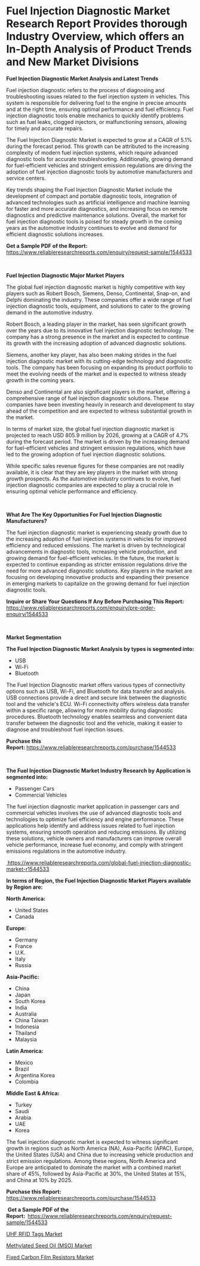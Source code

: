 <p><h1>Fuel Injection Diagnostic Market Research Report Provides thorough Industry Overview, which offers an In-Depth Analysis of Product Trends and New Market Divisions</h1></p><p><strong>Fuel Injection Diagnostic Market Analysis and Latest Trends</strong></p>
<p><p>Fuel injection diagnostic refers to the process of diagnosing and troubleshooting issues related to the fuel injection system in vehicles. This system is responsible for delivering fuel to the engine in precise amounts and at the right time, ensuring optimal performance and fuel efficiency. Fuel injection diagnostic tools enable mechanics to quickly identify problems such as fuel leaks, clogged injectors, or malfunctioning sensors, allowing for timely and accurate repairs.</p><p>The Fuel Injection Diagnostic Market is expected to grow at a CAGR of 5.1% during the forecast period. This growth can be attributed to the increasing complexity of modern fuel injection systems, which require advanced diagnostic tools for accurate troubleshooting. Additionally, growing demand for fuel-efficient vehicles and stringent emission regulations are driving the adoption of fuel injection diagnostic tools by automotive manufacturers and service centers.</p><p>Key trends shaping the Fuel Injection Diagnostic Market include the development of compact and portable diagnostic tools, integration of advanced technologies such as artificial intelligence and machine learning for faster and more accurate diagnostics, and increasing focus on remote diagnostics and predictive maintenance solutions. Overall, the market for fuel injection diagnostic tools is poised for steady growth in the coming years as the automotive industry continues to evolve and demand for efficient diagnostic solutions increases.</p></p>
<p><strong>Get a Sample PDF of the Report:&nbsp;</strong> <a href="https://www.reliableresearchreports.com/enquiry/request-sample/1544533">https://www.reliableresearchreports.com/enquiry/request-sample/1544533</a></p>
<p>&nbsp;</p>
<p><strong>Fuel Injection Diagnostic Major Market Players</strong></p>
<p><p>The global fuel injection diagnostic market is highly competitive with key players such as Robert Bosch, Siemens, Denso, Continental, Snap-on, and Delphi dominating the industry. These companies offer a wide range of fuel injection diagnostic tools, equipment, and solutions to cater to the growing demand in the automotive industry.</p><p>Robert Bosch, a leading player in the market, has seen significant growth over the years due to its innovative fuel injection diagnostic technology. The company has a strong presence in the market and is expected to continue its growth with the increasing adoption of advanced diagnostic solutions.</p><p>Siemens, another key player, has also been making strides in the fuel injection diagnostic market with its cutting-edge technology and diagnostic tools. The company has been focusing on expanding its product portfolio to meet the evolving needs of the market and is expected to witness steady growth in the coming years.</p><p>Denso and Continental are also significant players in the market, offering a comprehensive range of fuel injection diagnostic solutions. These companies have been investing heavily in research and development to stay ahead of the competition and are expected to witness substantial growth in the market.</p><p>In terms of market size, the global fuel injection diagnostic market is projected to reach USD 805.9 million by 2026, growing at a CAGR of 4.7% during the forecast period. The market is driven by the increasing demand for fuel-efficient vehicles and stringent emission regulations, which have led to the growing adoption of fuel injection diagnostic solutions.</p><p>While specific sales revenue figures for these companies are not readily available, it is clear that they are key players in the market with strong growth prospects. As the automotive industry continues to evolve, fuel injection diagnostic companies are expected to play a crucial role in ensuring optimal vehicle performance and efficiency.</p></p>
<p>&nbsp;</p>
<p><strong>What Are The Key Opportunities For Fuel Injection Diagnostic Manufacturers?</strong></p>
<p><p>The fuel injection diagnostic market is experiencing steady growth due to the increasing adoption of fuel injection systems in vehicles for improved efficiency and reduced emissions. The market is driven by technological advancements in diagnostic tools, increasing vehicle production, and growing demand for fuel-efficient vehicles. In the future, the market is expected to continue expanding as stricter emission regulations drive the need for more advanced diagnostic solutions. Key players in the market are focusing on developing innovative products and expanding their presence in emerging markets to capitalize on the growing demand for fuel injection diagnostic tools.</p></p>
<p><strong>Inquire or Share Your Questions If Any Before Purchasing This Report:</strong> <a href="https://www.reliableresearchreports.com/enquiry/pre-order-enquiry/1544533">https://www.reliableresearchreports.com/enquiry/pre-order-enquiry/1544533</a></p>
<p>&nbsp;</p>
<p><strong>Market Segmentation</strong></p>
<p><strong>The Fuel Injection Diagnostic Market Analysis by types is segmented into:</strong></p>
<p><ul><li>USB</li><li>Wi-Fi</li><li>Bluetooth</li></ul></p>
<p><p>The Fuel Injection Diagnostic market offers various types of connectivity options such as USB, Wi-Fi, and Bluetooth for data transfer and analysis. USB connections provide a direct and secure link between the diagnostic tool and the vehicle's ECU. Wi-Fi connectivity offers wireless data transfer within a specific range, allowing for more mobility during diagnostic procedures. Bluetooth technology enables seamless and convenient data transfer between the diagnostic tool and the vehicle, making it easier to diagnose and troubleshoot fuel injection issues.</p></p>
<p><strong>Purchase this Report:&nbsp;</strong><a href="https://www.reliableresearchreports.com/purchase/1544533">https://www.reliableresearchreports.com/purchase/1544533</a></p>
<p>&nbsp;</p>
<p><strong>The Fuel Injection Diagnostic Market Industry Research by Application is segmented into:</strong></p>
<p><ul><li>Passenger Cars</li><li>Commercial Vehicles</li></ul></p>
<p><p>The fuel injection diagnostic market application in passenger cars and commercial vehicles involves the use of advanced diagnostic tools and technologies to optimize fuel efficiency and engine performance. These applications help identify and address issues related to fuel injection systems, ensuring smooth operation and reducing emissions. By utilizing these solutions, vehicle owners and manufacturers can improve overall vehicle performance, increase fuel economy, and comply with stringent emissions regulations in the automotive industry.</p></p>
<p><a href="https://www.reliableresearchreports.com/global-fuel-injection-diagnostic-market-r1544533">&nbsp;https://www.reliableresearchreports.com/global-fuel-injection-diagnostic-market-r1544533</a></p>
<p><strong>In terms of Region, the Fuel Injection Diagnostic Market Players available by Region are:</strong></p>
<p>
    <p> <strong> North America: </strong>
        <ul>
            <li>United States</li>
            <li>Canada</li>
        </ul>
        </p> 
    <p> <strong> Europe: </strong>
        <ul>
            <li>Germany</li>
            <li>France</li>
            <li>U.K.</li>
            <li>Italy</li>
            <li>Russia</li>
        </ul>
        </p> 
    <p> <strong> Asia-Pacific: </strong>
        <ul>
            <li>China</li>
            <li>Japan</li>
            <li>South Korea</li>
            <li>India</li>
            <li>Australia</li>
            <li>China Taiwan</li>
            <li>Indonesia</li>
            <li>Thailand</li>
            <li>Malaysia</li>
        </ul>
        </p> 
    <p> <strong> Latin America: </strong>
        <ul>
            <li>Mexico</li>
            <li>Brazil</li>
            <li>Argentina Korea</li>
            <li>Colombia</li>
        </ul>
        </p> 
    <p> <strong> Middle East & Africa: </strong>
        <ul>
            <li>Turkey</li>
            <li>Saudi</li>
            <li>Arabia</li>
            <li>UAE</li>
            <li>Korea</li>
        </ul>
    </p>
    </p>
<p><p>The fuel injection diagnostic market is expected to witness significant growth in regions such as North America (NA), Asia-Pacific (APAC), Europe, the United States (USA) and China due to increasing vehicle production and strict emission regulations. Among these regions, North America and Europe are anticipated to dominate the market with a combined market share of 45%, followed by Asia-Pacific at 30%, the United States at 15%, and China at 10% by 2025.</p></p>
<p><strong>Purchase this Report: </strong><a href="https://www.reliableresearchreports.com/purchase/1544533">https://www.reliableresearchreports.com/purchase/1544533</a></p>
<p>&nbsp;<strong>Get a Sample PDF of the Report:&nbsp;&nbsp;</strong><a href="https://www.reliableresearchreports.com/enquiry/request-sample/1544533">https://www.reliableresearchreports.com/enquiry/request-sample/1544533</a></p>
<p><strong></strong></p>
<p><p><a href="https://github.com/gulaimolin/Market-Research-Report-List-5/blob/main/uhf-rfid-tags-market.md">UHF RFID Tags Market</a></p><p><a href="https://issuu.com/reportprime-2/docs/methylated-seed-oil-mso-market-size-2030.pptx">Methylated Seed Oil (MSO) Market</a></p><p><a href="https://github.com/mauripalmi/Market-Research-Report-List-4/blob/main/fixed-carbon-film-resistors-market.md">Fixed Carbon Film Resistors Market</a></p></p>